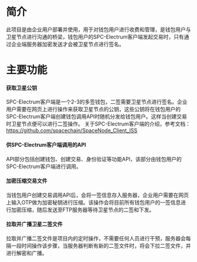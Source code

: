 # 简介

此项目是由企业用户部署并使用，用于对钱包用户进行收费和管理，是钱包用户与卫星节点进行沟通的桥梁，钱包用户的SPC-Electrum客户端发起交易时，只有通过企业端服务器加密发送才会被卫星节点进行签名。


# 主要功能

#### 获取卫星公钥

SPC-Electrum客户端是一个2-3的多签钱包，二签需要卫星节点进行签名。企业用户需要在网页上进行操作来获取卫星节点的公钥，这些公钥将在钱包用户的SPC-Electrum客户端创建钱包调用API时随机分发给钱包用户。这样当创建交易时卫星节点便可以进行二签操作。
关于SPC-Electrum客户端的介绍，参考文档：https://github.com/spacechain/SpaceNode_Client_ISS

#### 供SPC-Electrum客户端调用的API

API部分包括创建钱包、创建交易、身份验证等功能API，该部分由钱包用户的SPC-Electrum客户端进行调用。

#### 加密压缩交易文件

当钱包用户创建交易调用API后，会将一签信息存入服务器，企业用户需要在网页上输入OTP做为加密秘钥进行压缩。该操作会将目前所有钱包用户的一签信息进行加密压缩，随后发送至FTP服务器等待卫星节点的二签和下发。

#### 拉取并广播卫星二签文件

拉取并广播二签文件是项目内的定时操作，不需要任何人员进行干预，服务器会每隔一段时间操作该步骤，当服务器判断有新的二签文件时，将会下拉二签文件，并进行解密和广播。
